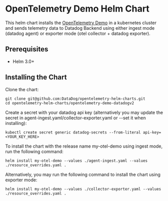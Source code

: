 # OpenTelemetry Demo Helm Chart

This helm chart installs the [OpenTelemetry Demo](https://github.com/open-telemetry/opentelemetry-demo)
in a kubernetes cluster and sends telemetry data to Datadog Backend using either ingest mode (datadog agent) or
exporter mode (otel collector + datadog exporter).

## Prerequisites

- Helm 3.0+

## Installing the Chart

Clone the chart:

```console
git clone git@github.com:DataDog/opentelemetry-helm-charts.git
cd opentelemetry-helm-charts/opentelemetry-demo-datadogv2
```

Create a secret with your datadog api key (alternatively you may update the secret in
agent-ingest.yaml/collector-exporter.yaml or --set it when installing):
```console
kubectl create secret generic datadog-secrets --from-literal api-key=<YOUR_KEY_HERE>
```

To install the chart with the release name my-otel-demo using ingest mode, run the following command:
```console
helm install my-otel-demo --values ./agent-ingest.yaml --values ./resource_overrides.yaml .
```

Alternatively, you may run the following command to install the chart using exporter mode:
```
helm install my-otel-demo --values ./collector-exporter.yaml --values ./resource_overrides.yaml .
```
